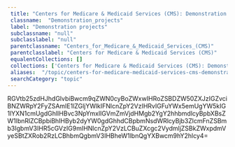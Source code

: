 ```yaml
--- 
 title: "Centers for Medicare & Medicaid Services (CMS): Demonstration projects" 
 classname:  "Demonstration_projects" 
 label: "Demonstration projects" 
 subclassname: "null" 
 subclasslabel: "null" 
 parentclassname: "Centers_for_Medicare_&_Medicaid_Services_(CMS)" 
 parentclasslabel: "Centers for Medicare & Medicaid Services (CMS)" 
 equalentCollections: [] 
 collections: ['Centers for Medicare & Medicaid Services (CMS): Demonstration projects']
 aliases:  "/topic/centers-for-medicare-medicaid-services-cms-demonstration-projects"  
 searchCategory: "topic" 
---
```

RGVtb25zdHJhdGlvbiBwcm9qZWN0cyBoZWxwIHRoZSBDZW50ZXJzIGZvciBNZWRpY2FyZSAmIE1lZGljYWlkIFNlcnZpY2VzIHRvIGFuYWx5emUgYW5kIG1lYXN1cmUgdGhlIHBvc3NpYmxlIGVmZmVjdHMgb2YgY2hhbmdlcyBpbXBsZW1lbnRlZCBpbiBhIHByb2dyYW0gdGhhdCBpbmNsdWRlcyBjb3ZlcmFnZSBmb3IgbmV3IHR5cGVzIG9mIHNlcnZpY2VzLCBuZXcgc2VydmljZSBkZWxpdmVyeSBtZXRob2RzLCBhbmQgbmV3IHBheW1lbnQgYXBwcm9hY2hlcy4=